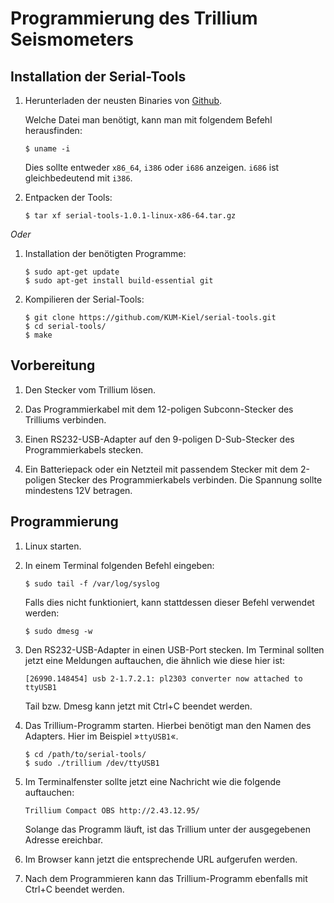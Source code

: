 # Programmierung des Trillium Seismometers

## Installation der Serial-Tools

1.  Herunterladen der neusten Binaries von [Github](https://github.com/KUM-Kiel/serial-tools/releases/latest).

    Welche Datei man benötigt, kann man mit folgendem Befehl herausfinden:

    ```text
    $ uname -i
    ```

    Dies sollte entweder `x86_64`, `i386` oder `i686` anzeigen.
    `i686` ist gleichbedeutend mit `i386`.

2.  Entpacken der Tools:

    ```text
    $ tar xf serial-tools-1.0.1-linux-x86-64.tar.gz
    ```

*Oder*

1.  Installation der benötigten Programme:

    ```text
    $ sudo apt-get update
    $ sudo apt-get install build-essential git
    ```

2.  Kompilieren der Serial-Tools:

    ```text
    $ git clone https://github.com/KUM-Kiel/serial-tools.git
    $ cd serial-tools/
    $ make
    ```

## Vorbereitung

1.  Den Stecker vom Trillium lösen.

2.  Das Programmierkabel mit dem 12-poligen Subconn-Stecker des Trilliums verbinden.

3.  Einen RS232-USB-Adapter auf den 9-poligen D-Sub-Stecker des Programmierkabels stecken.

4.  Ein Batteriepack oder ein Netzteil mit passendem Stecker mit dem 2-poligen Stecker des Programmierkabels verbinden.
    Die Spannung sollte mindestens 12V betragen.

## Programmierung

1.  Linux starten.

2.  In einem Terminal folgenden Befehl eingeben:

    ```text
    $ sudo tail -f /var/log/syslog
    ```

    Falls dies nicht funktioniert, kann stattdessen dieser Befehl verwendet werden:

    ```text
    $ sudo dmesg -w
    ```

3.  Den RS232-USB-Adapter in einen USB-Port stecken.
    Im Terminal sollten jetzt eine Meldungen auftauchen, die ähnlich wie diese hier ist:

    ```text
    [26990.148454] usb 2-1.7.2.1: pl2303 converter now attached to ttyUSB1
    ```

    Tail bzw. Dmesg kann jetzt mit Ctrl+C beendet werden.

4.  Das Trillium-Programm starten.
    Hierbei benötigt man den Namen des Adapters.
    Hier im Beispiel »`ttyUSB1`«.

    ```text
    $ cd /path/to/serial-tools/
    $ sudo ./trillium /dev/ttyUSB1
    ```

5.  Im Terminalfenster sollte jetzt eine Nachricht wie die folgende auftauchen:

    ```text
    Trillium Compact OBS http://2.43.12.95/
    ```

    Solange das Programm läuft, ist das Trillium unter der ausgegebenen Adresse ereichbar.

6.  Im Browser kann jetzt die entsprechende URL aufgerufen werden.

7.  Nach dem Programmieren kann das Trillium-Programm ebenfalls mit Ctrl+C beendet werden.
